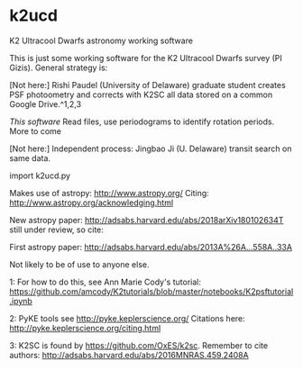 # k2ucd
K2 Ultracool Dwarfs astronomy working software

This is just some working software for the K2 Ultracool Dwarfs survey (PI Gizis).  General strategy is:

[Not here:] Rishi Paudel (University of Delaware) graduate student creates PSF photoometry and corrects with K2SC
 all data stored on a common Google Drive.^1,2,3 

*This software* Read files, use periodograms to identify rotation periods. More to come

[Not here:] Independent process: Jingbao Ji (U. Delaware) transit search on same data.

import k2ucd.py 

Makes use of astropy: http://www.astropy.org/  Citing: http://www.astropy.org/acknowledging.html 

New astropy paper: http://adsabs.harvard.edu/abs/2018arXiv180102634T still under review, so cite:

First astropy paper: http://adsabs.harvard.edu/abs/2013A%26A...558A..33A

Not likely to be of use to anyone else. 


1: For how to do this, see Ann Marie Cody's tutorial: https://github.com/amcody/K2tutorials/blob/master/notebooks/K2psftutorial.ipynb

2: PyKE tools see http://pyke.keplerscience.org/  Citations here: http://pyke.keplerscience.org/citing.html 

3: K2SC is found by https://github.com/OxES/k2sc. Remember to cite authors: http://adsabs.harvard.edu/abs/2016MNRAS.459.2408A
